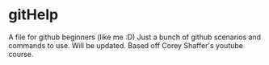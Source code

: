 # gitHelp
A file for github beginners (like me :D)
Just a bunch of github scenarios and commands to use.
Will be updated. 
Based off Corey Shaffer's youtube course.
